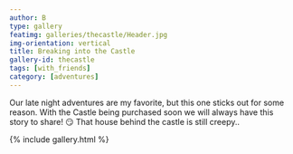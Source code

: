 ```yaml
---
author: B
type: gallery
featimg: galleries/thecastle/Header.jpg
img-orientation: vertical
title: Breaking into the Castle
gallery-id: thecastle
tags: [with_friends]
category: [adventures]
---
```

Our late night adventures are my favorite, but this one sticks out for some reason. With the Castle being purchased soon we will always have this story to share! 😏 That house behind the castle is still creepy..
<br>

{% include gallery.html %}